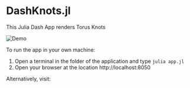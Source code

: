 # DashKnots.jl
This Julia Dash App renders Torus Knots

![Demo](TorusKnots.gif) 

To run the app in your own machine: 

1. Open a terminal in the folder of the application and type ```julia app.jl```
2. Open your browser at the location http://localhost:8050

Alternatively, visit: 





